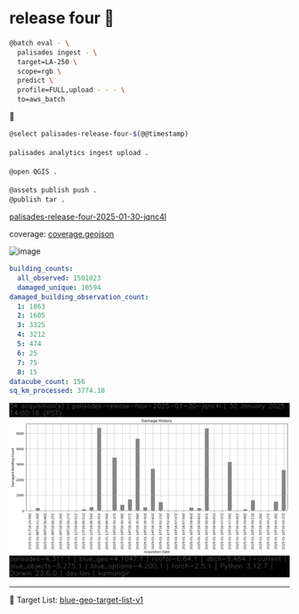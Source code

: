 # release four 🎰

```bash
@batch eval - \
  palisades ingest - \
  target=LA-250 \
  scope=rgb \
  predict \
  profile=FULL,upload - - - \
  to=aws_batch
```

🎰

```bash
@select palisades-release-four-$(@@timestamp)

palisades analytics ingest upload .

@open QGIS .

@assets publish push .
@publish tar .
```


[palisades-release-four-2025-01-30-jqnc4l](https://kamangir-public.s3.ca-central-1.amazonaws.com/palisades-release-four-2025-01-30-jqnc4l.tar.gz)

coverage: [coverage.geojson](https://github.com/kamangir/assets/blob/main/palisades-release-four-2025-01-30-jqnc4l/coverage.geojson)

![image](https://github.com/kamangir/assets/blob/main/palisades-release-four-2025-01-30-jqnc4l/QGIS.png?raw=true)

```yaml
building_counts:
  all_observed: 1501023
  damaged_unique: 10594
damaged_building_observation_count:
  1: 1863
  2: 1605
  3: 3325
  4: 3212
  5: 474
  6: 25
  7: 75
  8: 15
datacube_count: 156
sq_km_processed: 3774.18

```

![image](https://github.com/kamangir/assets/blob/main/palisades-release-four-2025-01-30-jqnc4l/damage-history.png?raw=true)

---

🎯 Target List: [blue-geo-target-list-v1](https://kamangir-public.s3.ca-central-1.amazonaws.com/blue-geo-target-list-v1.tar.gz)
